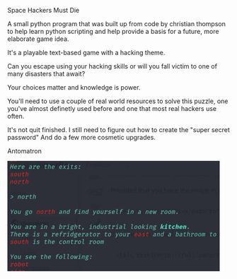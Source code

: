Space Hackers Must Die



A small python program that was built up from code by christian thompson to help learn python 
scripting and help provide a basis for a future, more elaborate game idea.

It's a playable text-based game with a hacking theme.

Can you escape using your hacking skills or will you fall victim to one of many disasters
that await? 

Your choices matter and knowledge is power.

You'll need to use a couple of real world resources to solve this puzzle, one you've almost
definetly used before and one that most real hackers use often.

It's not quit finished. I still need to figure out how to create the "super secret password"
And do a few more cosmetic upgrades.

Antomatron
	
![Space_Hacker](https://github.com/anthonypaulsullivan/Space_Hackers_Must_Die/blob/main/SH2.jpg?raw=true "Space Hacker Screen")
